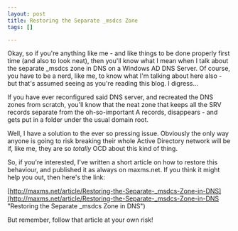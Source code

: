 ```yaml
--- 
layout: post
title: Restoring the Separate _msdcs Zone
tags: []

---
```

Okay, so if you're anything like me - and like things to be done properly first time (and also to look neat), then you'll know what I mean  when I talk about the separate _msdcs zone in DNS on a Windows AD DNS Server. Of course, you have to be a nerd, like me, to know what I'm talking about here also - but that's assumed seeing as you're reading this blog.  I digress...

If you have ever reconfigured said DNS server, and recreated the DNS zones from scratch, you'll know that the neat zone that keeps all the SRV records separate from the oh-so-important A records, disappears - and gets put in a folder under the usual domain root.

Well, I have a solution to the ever so pressing issue. Obviously the only way anyone is going to risk breaking their whole Active Directory network will be if, like me, they are so _totally_ OCD about this kind of thing.

So, if you're interested, I've written a short article on how to restore this behaviour, and published it as always on maxms.net. If you think it might help you out, then here's the link:

[http://maxms.net/article/Restoring-the-Separate-_msdcs-Zone-in-DNS](http://maxms.net/article/Restoring-the-Separate-_msdcs-Zone-in-DNS "Restoring the Separate _msdcs Zone in DNS")

But remember, follow that article at your own risk!
